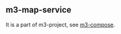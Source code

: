 ## m3-map-service

It is a part of m3-project, see 
[m3-compose](https://github.com/a-f-larionov/m3-compose/blob/main/README.md).